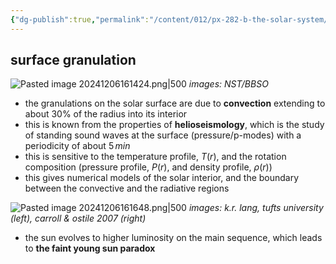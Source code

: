 ```yaml
---
{"dg-publish":true,"permalink":"/content/012/px-282-b-the-solar-system/g-the-sun/px-282-g2-internal-structure/","created":"2024-12-03T10:26:30.923+00:00","updated":"2024-12-06T16:17:43.897+00:00"}
---
```


## surface granulation
![Pasted image 20241206161424.png|500](/img/user/pics/Pasted%20image%2020241206161424.png)
*images: NST/BBSO*

- the granulations on the solar surface are due to **convection** extending to about $30\%$ of the radius into its interior
- this is known from the properties of **helioseismology**, which is the study of standing sound waves at the surface (pressure/p-modes) with a periodicity of about $5\,min$
- this is sensitive to the temperature profile, $T(r)$, and the rotation composition (pressure profile, $P(r)$, and density profile, $\rho(r)$)
- this gives numerical models of the solar interior, and the boundary between the convective and the radiative regions

![Pasted image 20241206161648.png|500](/img/user/pics/Pasted%20image%2020241206161648.png)
 *images: k.r. lang, tufts university (left), carroll & ostile 2007 (right)*

- the sun evolves to higher luminosity on the main sequence, which leads to **the faint young sun paradox**
